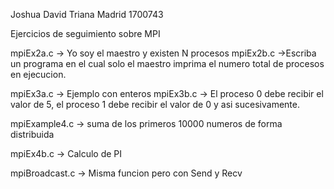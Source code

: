 
Joshua David Triana Madrid
1700743

Ejercicios de seguimiento sobre MPI

mpiEx2a.c -> Yo soy el maestro y existen N procesos
mpiEx2b.c ->Escriba un programa en el cual solo el maestro imprima el numero total de procesos en ejecucion.

mpiEx3a.c -> Ejemplo con enteros
mpiEx3b.c -> El proceso 0 debe recibir el valor de 5, el proceso 1 debe recibir el valor de 0 y asi sucesivamente.

mpiExample4.c -> suma de los primeros 10000 numeros de forma distribuida

mpiEx4b.c -> Calculo de PI

mpiBroadcast.c -> Misma funcion pero con Send y Recv

